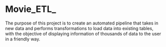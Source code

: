 # Movie_ETL_

The purpose of this project is to create an automated pipeline that takes in new data and performs transformations to load data into existing tables, with the objective of displaying information of thousands of data to the user in a friendly way. 
